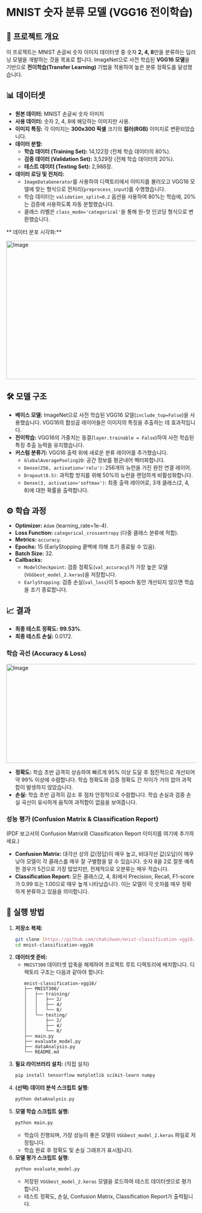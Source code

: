 # MNIST 숫자 분류 모델 (VGG16 전이학습)

## 📖 프로젝트 개요

이 프로젝트는 MNIST 손글씨 숫자 이미지 데이터셋 중 숫자 **2, 4, 8**만을 분류하는 딥러닝 모델을 개발하는 것을 목표로 합니다. ImageNet으로 사전 학습된 **VGG16 모델**을 기반으로 **전이학습(Transfer Learning)** 기법을 적용하여 높은 분류 정확도를 달성했습니다.

## 📊 데이터셋

* **원본 데이터:** MNIST 손글씨 숫자 이미지
* **사용 데이터:** 숫자 2, 4, 8에 해당하는 이미지만 사용.
* **이미지 특징:** 각 이미지는 **300x300 픽셀** 크기의 **컬러(RGB)** 이미지로 변환되었습니다.
* **데이터 분할:**
    * **학습 데이터 (Training Set):** 14,122장 (전체 학습 데이터의 80%).
    * **검증 데이터 (Validation Set):** 3,529장 (전체 학습 데이터의 20%).
    * **테스트 데이터 (Testing Set):** 2,988장.
* **데이터 로딩 및 전처리:**
    * `ImageDataGenerator`를 사용하여 디렉토리에서 이미지를 불러오고 VGG16 모델에 맞는 형식으로 전처리(`preprocess_input`)를 수행했습니다.
    * 학습 데이터는 `validation_split=0.2` 옵션을 사용하여 80%는 학습에, 20%는 검증에 사용하도록 자동 분할했습니다.
    * 클래스 라벨은 `class_mode='categorical'`을 통해 원-핫 인코딩 형식으로 변환했습니다.

** 데이터 분포 시각화:**

<img width="548" height="368" alt="Image" src="https://github.com/user-attachments/assets/9dff2207-f56a-4ffe-b2ce-0cd2d146f7e6" />

## 🛠️ 모델 구조

* **베이스 모델:** ImageNet으로 사전 학습된 VGG16 모델(`include_top=False`)을 사용했습니다. VGG16의 합성곱 레이어들은 이미지의 특징을 추출하는 데 효과적입니다.
* **전이학습:** VGG16의 가중치는 동결(`layer.trainable = False`)하여 사전 학습된 특징 추출 능력을 유지했습니다.
* **커스텀 분류기:** VGG16 출력 위에 새로운 분류 레이어를 추가했습니다.
    * `GlobalAveragePooling2D`: 공간 정보를 평균내어 벡터화합니다.
    * `Dense(256, activation='relu')`: 256개의 뉴런을 가진 완전 연결 레이어.
    * `Dropout(0.5)`: 과적합 방지를 위해 50%의 뉴런을 랜덤하게 비활성화합니다.
    * `Dense(3, activation='softmax')`: 최종 출력 레이어로, 3개 클래스(2, 4, 8)에 대한 확률을 출력합니다.

## ⚙️ 학습 과정

* **Optimizer:** `Adam` (learning_rate=1e-4).
* **Loss Function:** `categorical_crossentropy` (다중 클래스 분류에 적합).
* **Metrics:** `accuracy`.
* **Epochs:** 15 (EarlyStopping 콜백에 의해 조기 종료될 수 있음).
* **Batch Size:** 32.
* **Callbacks:**
    * `ModelCheckpoint`: 검증 정확도(`val_accuracy`)가 가장 높은 모델(`VGGbest_model_2.keras`)을 저장합니다.
    * `EarlyStopping`: 검증 손실(`val_loss`)이 5 epoch 동안 개선되지 않으면 학습을 조기 종료합니다.

## 📈 결과

* **최종 테스트 정확도:** **99.53%**.
* **최종 테스트 손실:** 0.0172.

### 학습 곡선 (Accuracy & Loss)
<img width="533" height="263" alt="Image" src="https://github.com/user-attachments/assets/07ad18c3-1cf1-4380-a9d0-750d78fbed50" />

* **정확도:** 학습 초반 급격히 상승하여 빠르게 95% 이상 도달 후 점진적으로 개선되어 약 99% 이상에 수렴합니다. 학습 정확도와 검증 정확도 간 차이가 거의 없어 과적합이 발생하지 않았습니다.
* **손실:** 학습 초반 급격히 감소 후 점차 안정적으로 수렴합니다. 학습 손실과 검증 손실 곡선이 유사하게 움직여 과적합이 없음을 보여줍니다.

### 성능 평가 (Confusion Matrix & Classification Report)
(PDF 보고서의 Confusion Matrix와 Classification Report 이미지를 여기에 추가하세요.)

* **Confusion Matrix:** 대각선 상의 값(정답)이 매우 높고, 비대각선 값(오답)이 매우 낮아 모델이 각 클래스를 매우 잘 구별함을 알 수 있습니다. 숫자 8을 2로 잘못 예측한 경우가 5건으로 가장 많았지만, 전체적으로 오분류는 매우 적습니다.
* **Classification Report:** 모든 클래스(2, 4, 8)에서 Precision, Recall, F1-score가 0.99 또는 1.00으로 매우 높게 나타났습니다. 이는 모델이 각 숫자를 매우 정확하게 분류하고 있음을 의미합니다.

## 🚀 실행 방법

1.  **저장소 복제:**
    ```bash
    git clone [https://github.com/chakihwan/mnist-classification-vgg16.git](https://github.com/chakihwan/mnist-classification-vgg16.git)
    cd mnist-classification-vgg16
    ```
2.  **데이터셋 준비:**
    * `MNIST300` 데이터셋 압축을 해제하여 프로젝트 루트 디렉토리에 배치합니다. 디렉토리 구조는 다음과 같아야 합니다:
        ```
        mnist-classification-vgg16/
        ├── MNIST300/
        │   ├── training/
        │   │   ├── 2/
        │   │   ├── 4/
        │   │   └── 8/
        │   └── testing/
        │       ├── 2/
        │       ├── 4/
        │       └── 8/
        ├── main.py
        ├── evaluate_model.py
        ├── dataAnalysis.py
        └── README.md
        ```
3.  **필요 라이브러리 설치:**
    (직접 설치)
    ```bash
    pip install tensorflow matplotlib scikit-learn numpy
    ```
4.  **(선택) 데이터 분석 스크립트 실행:**
    ```bash
    python dataAnalysis.py
    ```
5.  **모델 학습 스크립트 실행:**
    ```bash
    python main.py
    ```
    * 학습이 진행되며, 가장 성능이 좋은 모델이 `VGGbest_model_2.keras` 파일로 저장됩니다.
    * 학습 완료 후 정확도 및 손실 그래프가 표시됩니다.
6.  **모델 평가 스크립트 실행:**
    ```bash
    python evaluate_model.py
    ```
    * 저장된 `VGGbest_model_2.keras` 모델을 로드하여 테스트 데이터셋으로 평가합니다.
    * 테스트 정확도, 손실, Confusion Matrix, Classification Report가 출력됩니다.
